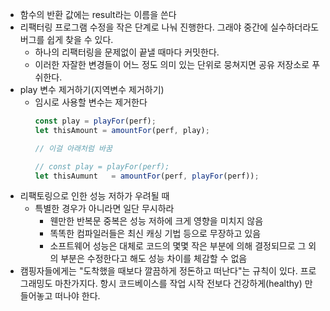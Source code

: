 - 함수의 반환 값에는 result라는 이름을 쓴다
- 리팩터링 프로그램 수정을 작은 단계로 나눠 진행한다. 그래야 중간에 실수하더라도 버그를 쉽게 찾을 수 있다.
  - 하나의 리팩터링을 문제없이 끝낼 때마다 커밋한다.
  - 이러한 자잘한 변경들이 어느 정도 의미 있는 단위로 뭉쳐지면 공유 저장소로 푸쉬한다.
- play 변수 제거하기(지역변수 제거하기)
  - 임시로 사용할 변수는 제거한다
    ```javascript
    const play = playFor(perf);
    let thisAmount = amountFor(perf, play);
    
    // 이걸 아래처럼 바꿈
    
    // const play = playFor(perf);
    let thisAumunt   = amountFor(perf, playFor(perf));
    ```
- 리팩토링으로 인한 성능 저하가 우려될 때
  - 특별한 경우가 아니라면 일단 무시하라
    - 웬만한 반복문 중복은 성능 저하에 크게 영향을 미치지 않음
    - 똑똑한 컴파일러들은 최신 캐싱 기법 등으로 무장하고 있음
    - 소프트웨어 성능은 대체로 코드의 몇몇 작은 부분에 의해 결정되므로 그 외의 부분은 수정한다고 해도 성능 차이를 체감할 수 없음  
- 캠핑자들에게는 "도착했을 때보다 깔끔하게 정돈하고 떠난다"는 규칙이 있다. 프로그래밍도 마찬가지다. 항시 코드베이스를 작업 시작 전보다 건강하게(healthy) 만들어놓고 떠나야 한다.

